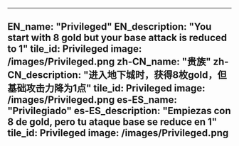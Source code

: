---

EN_name: "Privileged"
EN_description: "You start with 8 gold but your base attack is reduced to 1"
tile_id: Privileged
image: /images/Privileged.png
zh-CN_name: "贵族"
zh-CN_description: "进入地下城时，获得8枚gold，但基础攻击力降为1点"
tile_id: Privileged
image: /images/Privileged.png
es-ES_name: "Privilegiado"
es-ES_description: "Empiezas con 8 de gold, pero tu ataque base se reduce en 1"
tile_id: Privileged
image: /images/Privileged.png
---